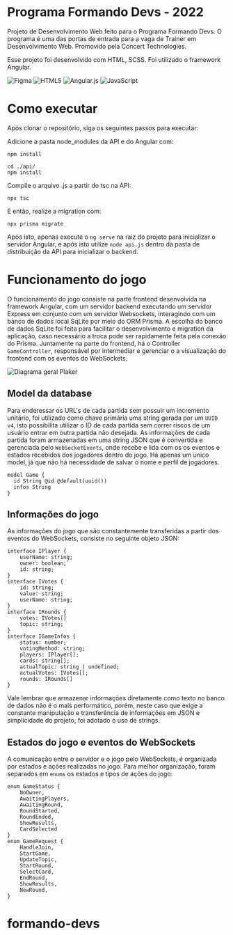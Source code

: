 # Programa Formando Devs - 2022

Projeto de Desenvolvimento Web feito para o Programa Formando Devs. O programa é uma das portas de entrada para a vaga de Trainer em Desenvolvimento Web. Promovido pela Concert Technologies.

Esse projeto foi desenvolvido com HTML, SCSS. Foi utilizado o framework Angular.


![Figma](https://img.shields.io/badge/figma-%23F24E1E.svg?style=for-the-badge&logo=figma&logoColor=white)
![HTML5](https://img.shields.io/badge/html5-%23E34F26.svg?style=for-the-badge&logo=html5&logoColor=white)
![Angular.js](https://img.shields.io/badge/angular.js-%23E23237.svg?style=for-the-badge&logo=angularjs&logoColor=white)
![JavaScript](https://img.shields.io/badge/javascript-%23323330.svg?style=for-the-badge&logo=javascript&logoColor=%23F7DF1E)



# Como executar

Após clonar o repositório, siga os seguintes passos para executar:

Adicione a pasta node_modules da API e do Angular com:

```
npm install
```

```
cd ./api/
npm install
```


Compile o arquivo .js a partir do tsc na API:

```
npx tsc
```

E então, realize a migration com:

```
npx prisma migrate
```

Após isto, apenas execute o `ng serve` na raiz do projeto para inicializar o servidor Angular, e após isto utilize `node api.js` dentro da pasta de distribuição da API para inicializar o backend.

# Funcionamento do jogo

O funcionamento do jogo consiste na parte frontend desenvolvida na framework Angular, com um servidor backend executando um servidor Express em conjunto com um servidor Websockets, interagindo com um banco de dados local SqLite por meio do ORM Prisma.
A escolha do banco de dados SqLite foi feita para facilitar o desenvolvimento e migration da aplicação, caso necessário a troca pode ser rapidamente feita pela conexão do Prisma.
Juntamente na parte do frontend, há o Controller `GameController`, responsável por intermediar e gerenciar o a visualização do frontend com os eventos do WebSockets.

![Diagrama geral Plaker](https://i.imgur.com/SqomHVy.png)

## Model da database

Para enderessar os URL's de cada partida sem possuir um incremento unitário, foi utilizado como chave primária uma string gerada por um `UUID v4`, isto possibilita utilizar o ID de cada partida sem correr riscos de um usuário entrar em outra partida não desejada.
As informações de cada partida foram armazenadas em uma string JSON que é convertida e gerenciada pelo `WebSocketEvents`, onde recebe e lida com os os eventos e estados recebidos dos jogadores dentro do jogo.
Há apenas um único model, já que não há necessidade de salvar o nome e perfil de jogadores.

```
model Game {
  id String @id @default(uuid())
  infos String
}
```

## Informações do jogo

As informações do jogo que são constantemente transferidas a partir dos eventos do WebSockets, consiste no seguinte objeto JSON:

```
interface IPlayer {
    userName: string;
    owner: boolean;
    id: string;
}
interface IVotes {
    id: string;
    value: string;
    userName: string;
}
interface IRounds {
    votes: IVotes[]
    topic: string;
}
interface IGameInfos {
    status: number;
    votingMethod: string;
    players: IPlayer[];
    cards: string[];
    actualTopic: string | undefined;
    actualVotes: IVotes[];
    rounds: IRounds[]
}
```

Vale lembrar que armazenar informações diretamente como texto no banco de dados não é o mais performático, porém, neste caso que exige a constante manipulação e transferência de informações em JSON e simplicidade do projeto, foi adotado o uso de strings.

## Estados do jogo e eventos do WebSockets

A comunicação entre o servidor e o jogo pelo WebSockets, é organizada por estados e ações realizadas no jogo. Para melhor organização, foram separados em `enums` os estados e tipos de ações do jogo:

```
enum GameStatus {
    NoOwner,
    AwaitingPlayers,
    AwaitingRound,
    RoundStarted,
    RoundEnded,
    ShowResults,
    CardSelected
}
enum GameRequest {
    HandleJoin,
    StartGame,
    UpdateTopic,
    StartRound,
    SelectCard,
    EndRound,
    ShowResults,
    NewRound,
}
```
# formando-devs
